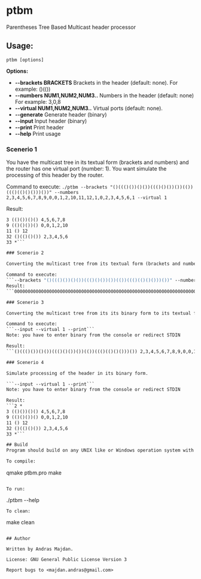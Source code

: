 # ptbm
Parentheses Tree Based Multicast header processor

## Usage:

```ptbm [options]```

**Options:**

* **--brackets BRACKETS**
Brackets in the header (default: none).
For example: ()(())
* **--numbers NUM1,NUM2,NUM3..**
Numbers in the header (default: none)
For example: 3,0,8
* **--virtual NUM1,NUM2,NUM3..**
Virtual ports (default: none).
* **--generate**
Generate header (binary)
* **--input**
Input header (binary)
* **--print**
Print header
* **--help**
Print usage

### Scenerio 1

You have the multicast tree in its textual form (brackets and numbers) and the router has one virtual port (number: 1). You want simulate the processing of this header by the router.

Command to execute:
```./ptbm --brackets "()((()())()())((()()())())(())((()(()()()))())" --numbers 2,3,4,5,6,7,8,9,0,0,1,2,10,11,12,1,0,2,3,4,5,6,1 --virtual 1```

Result:
```2 *
3 (()())()() 4,5,6,7,8
9 (()()())() 0,0,1,2,10
11 () 12
32 ()(()()()) 2,3,4,5,6
33 *```

### Scenerio 2

Converting the multicast tree from its textual form (brackets and numbers) to its binary form.

Command to execute:
```--brackets "()((()())()())((()()())())(())((()(()()()))())" --numbers 2,3,4,5,6,7,8,9,0,0,1,2,10,11,12,1,0,2,3,4,5,6,1 --generate```
Result:
```0000000000000000000000000000000000000000000000000000000000000000000000000000000000010110010101000011001000000001110010111010001000010000000010011000011101100101010000110010000000000000000000000000000000000000000010001010110111001100100101011100101001011101```

### Scenerio 3

Converting the multicast tree from its its binary form to its textual form (brackets and numbers).

Command to execute:
```--input --virtual 1 --print```
Note: you have to enter binary from the console or redirect STDIN

Result:
```()((()())()())((()()())())(())((()(()()()))()) 2,3,4,5,6,7,8,9,0,0,1,2,10,11,12,1,0,2,3,4,5,6,1```

### Scenerio 4

Simulate processing of the header in its binary form.

```--input --virtual 1 --print```
Note: you have to enter binary from the console or redirect STDIN

Result:
```2 *
3 (()())()() 4,5,6,7,8
9 (()()())() 0,0,1,2,10
11 () 12
32 ()(()()()) 2,3,4,5,6
33 *```

## Build
Program should build on any UNIX like or Windows operation system with a standard C++11 compiler, qmake and make utility.

To compile:
```
qmake ptbm.pro
make
```

To run:
```
./ptbm --help
```
To clean:
```
make clean
```

## Author

Written by Andras Majdan.

License: GNU General Public License Version 3

Report bugs to <majdan.andras@gmail.com>
